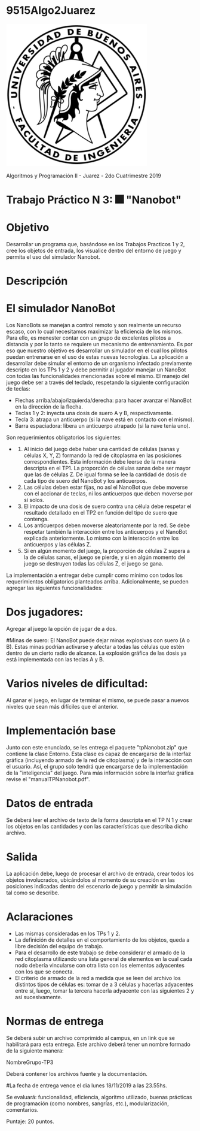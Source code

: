 # 9515Algo2Juarez

![FIUBA](https://raw.githubusercontent.com/joel-perez/9515Algo2Juarez/master/img/logo_fiuba.png)

Algoritmos y Programación II - Juarez - 2do Cuatrimestre 2019

# Trabajo Práctico N 3: :fireworks: "Nanobot"

# Objetivo

Desarrollar un programa que, basándose en los Trabajos Practicos 1 y 2, cree los objetos de entrada, los visualice dentro del entorno de juego y permita el uso del simulador Nanobot.

# Descripción
# El simulador NanoBot

Los NanoBots se manejan a control remoto y son realmente un recurso escaso, con lo cual necesitamos maximizar la eficiencia de los mismos. Para ello, es menester contar con un grupo de excelentes pilotos a distancia y por lo tanto se requiere un mecanismo de entrenamiento. Es por eso que nuestro objetivo es desarrollar un simulador en el cual los pilotos puedan entrenarse en el uso de estas nuevas tecnologías. La aplicación a desarrollar debe simular el entorno de un organismo infectado previamente descripto en los TPs 1 y 2 y debe permitir al jugador manejar un NanoBot con todas las funcionalidades mencionadas sobre el mismo. El manejo del juego debe ser a través del teclado, respetando la siguiente configuración de teclas:

- Flechas arriba/abajo/izquierda/derecha: para hacer avanzar el NanoBot en la dirección de la flecha.
- Teclas 1 y 2: inyecta una dosis de suero A y B, respectivamente.
- Tecla 3: atrapa un anticuerpo (si la nave está en contacto con el mismo).
- Barra espaciadora: libera un anticuerpo atrapado (si la nave tenía uno).

Son requerimientos obligatorios los siguientes:
- 1) Al inicio del juego debe haber una cantidad de células (sanas y células X, Y, Z) formando la red de citoplasma en las posiciones correspondientes. Esta información debe leerse de la manera descripta en el TP1. La proporción de células sanas debe ser mayor que las de células Z. De igual forma se lee la cantidad de dosis de cada tipo de suero del NanoBot y los anticuerpos.
- 2) Las células deben estar fijas, no así el NanoBot que debe moverse con el accionar de teclas, ni los anticuerpos que deben moverse por sí solos.
- 3) El impacto de una dosis de suero contra una célula debe respetar el resultado detallado en el TP2 en función del tipo de suero que contenga.
- 4) Los anticuerpos deben moverse aleatoriamente por la red. Se debe respetar también la interacción entre los anticuerpos y el NanoBot explicada anteriormente. Lo mismo con la interacción entre los anticuerpos y las células Z.
- 5) Si en algún momento del juego, la proporción de células Z supera a la de células sanas, el juego se pierde, y si en algún momento del juego se destruyen todas las células Z, el juego se gana.

La implementación a entregar debe cumplir como mínimo con todos los requerimientos obligatorios planteados arriba. Adicionalmente, se pueden agregar las siguientes funcionalidades:

# Dos jugadores:
Agregar al juego la opción de jugar de a dos.

#Minas de suero:
El NanoBot puede dejar minas explosivas con suero (A o B). Estas minas podrían activarse y afectar a todas las células que estén dentro de un cierto radio de alcance. La explosión gráfica de las dosis ya está implementada con las teclas A y B.

# Varios niveles de dificultad:
Al ganar el juego, en lugar de terminar el mismo, se puede pasar a nuevos niveles que sean más difíciles que el anterior.

# Implementación base

Junto con este enunciado, se les entrega el paquete "tpNanobot.zip" que contiene la clase Entorno. Esta clase es capaz de encargarse de la interfaz gráfica (incluyendo armado de la red de citoplasma) y de la interacción con el usuario. Así, el grupo solo tendrá que encargarse de la implementación de la "inteligencia" del juego. Para más información sobre la interfaz gráfica revise el "manualTPNanobot.pdf".

# Datos de entrada

Se deberá leer el archivo de texto de la forma descripta en el TP N 1 y crear los objetos en las cantidades y con las características que describa dicho archivo.

# Salida

La aplicación debe, luego de procesar el archivo de entrada, crear todos los objetos involucrados, ubicándolos al momento de su creación en las posiciones indicadas dentro del escenario de juego y permitir la simulación tal como se describe.

# Aclaraciones
- Las mismas consideradas en los TPs 1 y 2.
- La definición de detalles en el comportamiento de los objetos, queda a libre decisión del equipo de trabajo.
- Para el desarrollo de este trabajo se debe considerar el armado de la red citoplasma utilizando una lista general de elementos en la cual cada nodo debería vincularse con otra lista con los elementos adyacentes con los que se conecta.
- El criterio de armado de la red a medida que se leen del archivo los distintos tipos de células es: tomar de a 3 células y hacerlas adyacentes entre sí, luego, tomar la tercera hacerla adyacente con las siguientes 2 y así sucesivamente.

# Normas de entrega

Se deberá subir un archivo comprimido al campus, en un link que se habilitará para esta entrega. Este archivo deberá tener un nombre formado de la siguiente manera:

NombreGrupo-TP3

Deberá contener los archivos fuente y la documentación.

#La fecha de entrega vence el día lunes 18/11/2019 a las 23.55hs.

Se evaluará: funcionalidad, eficiencia, algoritmo utilizado, buenas prácticas de programación (como nombres, sangrías, etc.), modularización, comentarios.

Puntaje: 20 puntos.